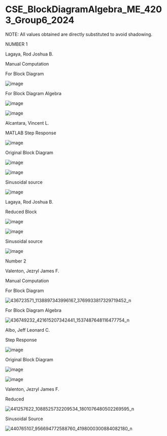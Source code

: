 # CSE_BlockDiagramAlgebra_ME_4203_Group6_2024

NOTE: All values obtained are directly substituted to avoid shadowing.

NUMBER 1

Lagaya, Rod Joshua B.

Manual Computation

For Block Diagram

![image](https://github.com/Vincent-Alcantara/CSE_BlockDiagramAlgebra_ME_4203_Group6_2024/assets/160557061/00e32d11-b168-428c-b39f-78526a1fbe0a)

For Block Diagram Algebra

![image](https://github.com/Vincent-Alcantara/CSE_BlockDiagramAlgebra_ME_4203_Group6_2024/assets/160557061/2b0f6f1c-11f6-4708-a6de-201c3e98c86d)

![image](https://github.com/Vincent-Alcantara/CSE_BlockDiagramAlgebra_ME_4203_Group6_2024/assets/160557061/f5e8b399-7758-4fbf-9a49-0c2e8aa936e8)


Alcantara, Vincent L.

MATLAB Step Response

![image](https://github.com/Vincent-Alcantara/CSE_BlockDiagramAlgebra_ME_4203_Group6_2024/assets/160556975/6e76d8fa-e22c-4623-b2fe-fcabcf96c0d6)


Original Block Diagram

![image](https://github.com/Vincent-Alcantara/CSE_BlockDiagramAlgebra_ME_4203_Group6_2024/assets/160556975/356a2971-5a56-4107-b27c-e81082f08fc9)

![image](https://github.com/Vincent-Alcantara/CSE_BlockDiagramAlgebra_ME_4203_Group6_2024/assets/160556975/1113e8d7-9247-449c-a828-910f2c6b4457)

Sinusoidal source

![image](https://github.com/Vincent-Alcantara/CSE_BlockDiagramAlgebra_ME_4203_Group6_2024/assets/160556975/1671c718-2d6c-4ded-8e4e-9fa629b82afd)

Lagaya, Rod Joshua B.

Reduced Block

![image](https://github.com/Vincent-Alcantara/CSE_BlockDiagramAlgebra_ME_4203_Group6_2024/assets/160557061/abfb2c32-7c5e-433c-b21a-366486dda847)

![image](https://github.com/Vincent-Alcantara/CSE_BlockDiagramAlgebra_ME_4203_Group6_2024/assets/160557061/65747b5b-7568-4960-b167-4a6092330966)

Sinusoidal source

![image](https://github.com/Vincent-Alcantara/CSE_BlockDiagramAlgebra_ME_4203_Group6_2024/assets/160557061/b8e8befd-f563-4392-afc1-bc99938c5e93)




Number 2


Valenton, Jezryl James F.


Manual Computation

  For Block Diagram

![436723571_1138897343996167_3769933817329719452_n](https://github.com/Vincent-Alcantara/CSE_BlockDiagramAlgebra_ME_4203_Group6_2024/assets/161010463/245f43ea-09b7-4a5f-a743-b676e01fe660)


  For Block Diagram Algebra

![436749232_421615207342441_1537487648116477754_n](https://github.com/Vincent-Alcantara/CSE_BlockDiagramAlgebra_ME_4203_Group6_2024/assets/161010463/b993d498-1a03-4f04-b822-fd8a1f4024cc)


Albo, Jeff Leonard C.


Step Response

![image](https://github.com/Vincent-Alcantara/CSE_BlockDiagramAlgebra_ME_4203_Group6_2024/assets/161361767/d61cf033-fb3e-4166-a3d3-2999f824b09d)


Original Block Diagram

![image](https://github.com/Vincent-Alcantara/CSE_BlockDiagramAlgebra_ME_4203_Group6_2024/assets/161361767/c9bb39df-d166-4fab-b536-c861a972d5c7)

![image](https://github.com/Vincent-Alcantara/CSE_BlockDiagramAlgebra_ME_4203_Group6_2024/assets/161361767/36c5e499-d3da-4581-8388-d22cb9ab981c)


Valenton, Jezryl James F.

Reduced 


![441257622_1088525732209534_1801076480502269595_n](https://github.com/Vincent-Alcantara/CSE_BlockDiagramAlgebra_ME_4203_Group6_2024/assets/161010463/5a7d4ca5-d65e-4d0f-a97d-81f27cfa41f9)


Sinusoidal Source

![440765107_956694772588760_4198000300884082180_n](https://github.com/Vincent-Alcantara/CSE_BlockDiagramAlgebra_ME_4203_Group6_2024/assets/161010463/006364d2-e7c5-4763-8ce5-100a413bf086)

